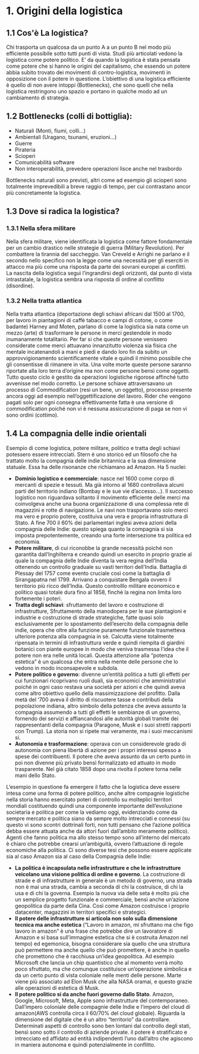 # 1. Origini della logistica
## 1.1 Cos'è La logistica?
Chi trasporta un qualcosa da un punto A a un punto B nel modo più efficiente possibile sotto tutti punti di vista. Studi più articolati vedono la logistica come potere politico. E’ da quando la logistica è stata pensata come potere che si hanno le origini del capitalismo, che essendo un potere abbia subito trovato dei movimenti di contro-logistica, movimenti in opposizione con il potere in questione. L’obiettivo di una logistica efficiente è quello di non avere intoppi (Bottlenecks), che sono quelli che nella logistica restringono uno spazio e portano in qualche modo ad un cambiamento di strategia.
## 1.2 Bottlenecks (colli di bottiglia):
- Naturali (Monti, fiumi, colli…) 
- Ambientali (Uragano, tsunami, eruzioni…) 
- Guerre 
- Pirateria 
- Scioperi 
- Comunicabilità software
- Non interoperabilità, prevedere operazioni lisce anche nel trasbordo 

Bottlenecks naturali sono previsti, altri come ad esempio gli scioperi sono totalmente imprevedibili a breve raggio di tempo, per cui contrastano ancor più concretamente la logistica.
## 1.3 Dove si radica la logistica?
### 1.3.1 Nella sfera militare
Nella sfera militare, viene identificata la logistica come fattore fondamentale per un cambio drastico nelle strategie di guerra (Military Revolution). Per combattere la tirannia del saccheggio. Van Creveld e Arrighi ne parlano e il secondo nello specifico non la legge come una necessità per gli eserciti in attacco ma più come una risposta da parte dei sovrani europei ai conflitti. La nascita della logistica seguì l’ingrandirsi degli orizzonti, dal punto di vista intrastatale, la logistica sembra una risposta di ordine al conflitto (disordine).
### 1.3.2 Nella tratta atlantica
Nella tratta atlantica (deportazione degli schiavi africani dal 1500 al 1700, per lavoro in piantagioni di caffè tabacco e campi di cotone, o come badante) Harney and Moten, parlano di come la logistica sia nata come un mezzo (arte) di trasformare le persone in merci gestendole in modo inumanamente totalitario. Per far si che queste persone venissero considerate come merci attuavano innanzitutto violenza sia fisica che mentale incatenandoli a mani e piedi e dando loro fin da subito un approvvigionamento scientificamente vitale e quindi il minimo possibile che gli consentisse di rimanere in vita. Una volte morte queste persone saranno riportate alla loro terra d’origine ma non come persone bensì come oggetti. Tutto questo ciclo è gestito da operazioni logistiche rigorose affinché tutto avvenisse nel modo corretto. Le persone schiave attraversavano un processo di Commodification (resi un bene, un oggetto), processo presente ancora oggi ad esempio nell’oggettificazione del lavoro. Rider che vengono pagati solo per ogni consegna effettivamente fatta è una versione di commodification poiché non vi è nessuna assicurazione di paga se non vi sono ordini (cottimo).
## 1.4 La compagnia delle indie orientali
Esempio di come logistica, potere militare, politico e tratta degli schiavi potessero essere intrecciati. Stern è uno storico ed un filosofo che ha trattato molto la compagnia delle indie britannica e la sua dimensione statuale. Essa ha delle risonanze che richiamano ad Amazon. Ha 5 nuclei:
- **Dominio logistico e commerciale**: nasce nel 1600 come corpo di mercanti di spezie e tessuti. Ma già intorno al 1680 controllava alcuni parti del territorio indiano (Bombay e le sue vie d’accesso…). Il successo logistico non riguardava soltanto il movimento efficiente delle merci ma coinvolgeva anche una buona organizzazione di una complessa rete di magazzini e rotte di navigazione. Le navi non trasportavano solo merci ma vero e proprio potere, costituiva una vera e propria infrastruttura di Stato. A fine 700 il 60% dei parlamentari inglesi aveva azioni della compagnia delle Indie: questo spiega quanto la compagnia si sia imposta prepotentemente, creando una forte intersezione tra politica ed economia. 
- **Potere militare**, di cui riconobbe la grande necessità poiché non garantita dall’Inghilterra e creando quindi un esercito in proprio grazie al quale la compagnia delle Indie diventa la vera regina dell’India ottenendo un controllo graduale su vasti territori dell’India. Battaglia di Plessay del 1757 come evento cruciale così come la battaglia di Sirangapatna nel 1799. Arrivano a conquistare Bengala ovvero il territorio più ricco dell’India. Questo controlllo militare economico e politico quasi totale dura fino al 1858, finchè la regina non limita loro fortemente i poteri. 
- **Tratta degli schiavi**: sfruttamento del lavoro e costruzione di infrastrutture, Sfruttamento della manodopera per le sue piantagioni e industrie e costruzione di strade strategiche, fatte quasi solo esclusivamente per lo spostamento dell’esercito della compagnia delle indie, opera che oltre alla funzione puramente funzionale trasmetteva ulteriore potenza alla compagnia in sè. Calcutta viene totalmente ripensata in termini di infrastruttura verde e quindi riempita di giardini botanici con piante europee in modo che veniva trasmessa l’idea che il potere non era nelle unità locali. Questa attenzione alla “potenza estetica” è un qualcosa che entra nella mente delle persone che lo vedono in modo inconsapevole e subdola.
- **Potere politico e governo**: divenne un’entità politica a tutti gli effetti per cui funzionari ricoprivano ruoli duali, sia economici che amministrativi poiché in ogni caso restava una società per azioni e che quindi aveva come altro obiettivo quello della massimizzazione del profitto. Dalla metà del ‘700 aveva il diritto di riscuotere tasse e contributi della popolazione indiana, altro simbolo della potenza che aveva assunto la compagnia assumendo a tutti gli effetti le sembianze di un governo, fornendo dei servizi e affiancandosi alle autorità globali tramite dei rappresentanti della compagnia (Paragone, Musk e i suoi stretti rapporti con Trump). La storia non si ripete mai veramente, ma i suoi meccanismi si. 
- **Autonomia e trasformazione**: operava con un considerevole grado di autonomia con piena libertà di azione per i propri interessi spesso a spese dei contribuenti. Il potere che aveva assunto da un certo punto in poi non divenne più privato bensì formalizzato ed attuato in modo trasparente. Nel già citato 1858 dopo una rivolta il potere torna nelle mani dello Stato.

L’esempio in questione fa emergere il fatto che la logistica deve essere intesa come una forma di potere politico, anche altre compagnie logistiche nella storia hanno esercitato poteri di controllo su molteplici territori mondiali costituendo quindi una componente importante dell’evoluzione societaria e politica per come la vediamo oggi, evidenziando come da sempre mercato e politica siano da sempre molto intrecciati e connessi (su questo vi sono scontri dottrinali forti, non tutti pensano che l’azione politica debba essere attuata anche da attori fuori dall’ambito meramente politico). Agenti che fanno politica ma allo stesso tempo sono all’interno del mercato è chiaro che potrebbe crearsi un’ambiguità, ovvero l’attuazione di regole economiche alla politica.
Ci sono diverse tesi che possono essere applicate sia al caso Amazon sia al caso della Compagnia delle Indie: 
- **La politica è incapsulata nelle infrastrutture e che le infrastrutture veicolano una visione politica di ordine e governo**. La costruzione di strade e di infrastrutture in generale è un metodo di governo, una strada non è mai una strada, cambia a seconda di chi la costruisce, di chi la usa e di chi la governa. Esempio la nuova via delle seta è molto più che un semplice progetto funzionale e commerciale, bensì anche un’azione geopolitica da parte della Cina. Così come Amazon costruisce i proprio datacenter, magazzini in territori specifici e strategici. 
- **Il potere delle infrastrutture si articola non solo sulla dimensione tecnica ma anche estetica** (“Lavoro in amazon, mi sfruttano ma che figo lavoro in amazon” è una frase che potrebbe dire un lavoratore di Amazon e si basa sull’immagine estetica che si è costruita Amazon nel tempo) ed egemonica, bisogna considerare sia quello che una struttura può permettere ma anche quello che può promettere, è anche in quello che promettono che è racchiusa un’idea geopolitica. Ad esempio Microsoft che lancia un chip quantistico che al momento verrà molto poco sfruttato, ma che comunque costituisce un’operazione simbolica e da un certo punto di vista coloniale nelle menti delle persone. Marte viene più associato ad Elon Musk che alla NASA oramai, e questo grazie alle operazioni di estetica di Musk.
- **Il potere politico si da anche fuori governo dallo Stato**. Amazon, Google, Microsoft, Meta, Apple sono infrastrutture del contemporaneo. Dall’impero coloniale delle compagnie delle Indie e l’impero del cloud di amazon(AWS controlla circa il 60/70% del cloud globale). Riguarda la dimensione del digitale che è un altro “territorio” da controllare. Determinati aspetti di controllo sono ben lontani dal controllo degli stati, bensì sono sotto il controllo di aziende private. il potere è stratificato e intrecciato ed affidato ad entità indipendenti l’uno dall’altro che agiscono in maniera autonoma e quindi potenzialmente in conflitto.